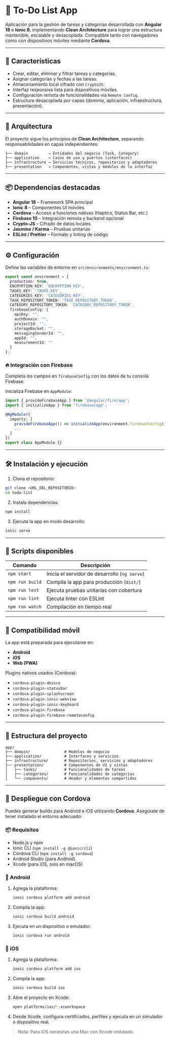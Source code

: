 # 📝 To-Do List App

Aplicación para la gestión de tareas y categorías desarrollada con **Angular 18** e **Ionic 8**, implementando **Clean Architecture** para lograr una estructura mantenible, escalable y desacoplada. Compatible tanto con navegadores como con dispositivos móviles mediante **Cordova**.

---

## 🚀 Características

- Crear, editar, eliminar y filtrar tareas y categorías.
- Asignar categorías y fechas a las tareas.
- Almacenamiento local cifrado con `CryptoJS`.
- Interfaz responsiva lista para dispositivos móviles.
- Configuración remota de funcionalidades vía `Remote Config`.
- Estructura desacoplada por capas (dominio, aplicación, infraestructura, presentación).

---

## 🧱 Arquitectura

El proyecto sigue los principios de **Clean Architecture**, separando responsabilidades en capas independientes:

```
├── domain         → Entidades del negocio (Task, Category)
├── application    → Casos de uso y puertos (interfaces)
├── infrastructure → Servicios técnicos, repositorios y adaptadores
├── presentation   → Componentes, vistas y módulos de la interfaz
```

---

## 📦 Dependencias destacadas

- **Angular 18** – Framework SPA principal
- **Ionic 8** – Componentes UI móviles
- **Cordova** – Acceso a funciones nativas (Haptics, Status Bar, etc.)
- **Firebase 10** – Integración remota y backend opcional
- **Crypto-JS** – Cifrado de datos locales
- **Jasmine / Karma** – Pruebas unitarias
- **ESLint / Prettier** – Formato y linting de código

---

## ⚙️ Configuración

Define las variables de entorno en `src/environments/environment.ts`:

```ts
export const environment = {
  production: true,
  ENCRYPTION_KEY: 'ENCRYPTION_KEY',
  TASKS_KEY: 'TASKS_KEY',
  CATEGORIES_KEY: 'CATEGORIES_KEY',
  TASK_REPOSITORY_TOKEN: 'TASK_REPOSITORY_TOKEN',
  CATEGORY_REPOSITORY_TOKEN: 'CATEGORY_REPOSITORY_TOKEN',
  firebaseConfig: {
    apiKey: "",
    authDomain: "",
    projectId: "",
    storageBucket: "",
    messagingSenderId: "",
    appId: "",
    measurementId: ""
  }
};
```

### 🔥 Integración con Firebase

Completa los campos en `firebaseConfig` con los datos de tu consola Firebase.

Inicializa Firebase en `AppModule`:

```ts
import { provideFirebaseApp } from '@angular/fire/app';
import { initializeApp } from 'firebase/app';

@NgModule({
  imports: [
    provideFirebaseApp(() => initializeApp(environment.firebaseConfig)),
    ...
  ]
})
export class AppModule {}
```

---

## 🛠️ Instalación y ejecución

1. Clona el repositorio:

```bash
git clone <URL_DEL_REPOSITORIO>
cd todo-list
```

2. Instala dependencias:

```bash
npm install
```

3. Ejecuta la app en modo desarrollo:

```bash
ionic serve
```

---

## 🧪 Scripts disponibles

| Comando                | Descripción                                      |
|------------------------|--------------------------------------------------|
| `npm start`            | Inicia el servidor de desarrollo (`ng serve`)    |
| `npm run build`        | Compila la app para producción (`dist/`)         |
| `npm run test`         | Ejecuta pruebas unitarias con cobertura          |
| `npm run lint`         | Ejecuta linter con ESLint                        |
| `npm run watch`        | Compilación en tiempo real                       |

---

## 📱 Compatibilidad móvil

La app está preparada para ejecutarse en:

- **Android**
- **iOS**
- **Web (PWA)**

Plugins nativos usados (Cordova):

- `cordova-plugin-device`
- `cordova-plugin-statusbar`
- `cordova-plugin-splashscreen`
- `cordova-plugin-ionic-webview`
- `cordova-plugin-ionic-keyboard`
- `cordova-plugin-firebase`
- `cordova-plugin-firebase-remoteconfig`

---

## 📂 Estructura del proyecto

```
app/
├── domain/               # Modelos de negocio
├── application/          # Interfaces y servicios
├── infrastructure/       # Repositorios, servicios y adaptadores
├── presentation/         # Componentes de UI y vistas
│   ├── tasks/            # Funcionalidades de tareas
│   ├── categories/       # Funcionalidades de categorías
│   └── components/       # Header y elementos compartidos
```

---

## 📲 Despliegue con Cordova

Puedes generar builds para Android e iOS utilizando **Cordova**. Asegúrate de tener instalado el entorno adecuado:

### 📦 Requisitos

- Node.js y npm
- Ionic CLI (`npm install -g @ionic/cli`)
- Cordova CLI (`npm install -g cordova`)
- Android Studio (para Android)
- Xcode (para iOS, solo en macOS)

### 📱 Android

1. Agrega la plataforma:

   ```bash
   ionic cordova platform add android
   ```

2. Compila la app:

   ```bash
   ionic cordova build android
   ```

3. Ejecuta en un dispositivo o emulador:

   ```bash
   ionic cordova run android
   ```

### 🍏 iOS

1. Agrega la plataforma:

   ```bash
   ionic cordova platform add ios
   ```

2. Compila la app:

   ```bash
   ionic cordova build ios
   ```

3. Abre el proyecto en Xcode:

   ```bash
   open platforms/ios/*.xcworkspace
   ```

4. Desde Xcode, configura certificados, perfiles y ejecuta en un simulador o dispositivo real.

> Nota: Para iOS necesitas una Mac con Xcode instalado.
